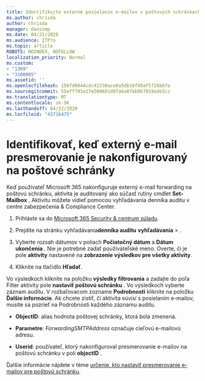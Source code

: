 ```yaml
---
title: Identifikujte externé posielanie e-mailov v poštových schránkach v denníkoch auditu
ms.author: chrisda
author: chrisda
manager: dansimp
ms.date: 04/21/2020
ms.audience: ITPro
ms.topic: article
ROBOTS: NOINDEX, NOFOLLOW
localization_priority: Normal
ms.custom:
- "1369"
- "3100005"
ms.assetid: ''
ms.openlocfilehash: 156fd0044cdc42230ace0a5db16f49af572bb6fa
ms.sourcegitcommit: 55eff703a17e500681d8fa6a87eb067019ade3cc
ms.translationtype: MT
ms.contentlocale: sk-SK
ms.lasthandoff: 04/22/2020
ms.locfileid: "43716475"
---
```

# <a name="identify-when-external-email-forwarding-is-configured-on-mailboxes"></a>Identifikovať, keď externý e-mail presmerovanie je nakonfigurovaný na poštové schránky

Keď používateľ Microsoft 365 nakonfiguruje externý e-mail forwarding na poštovú schránku, aktivita je auditovaný ako súčasť rutiny cmdlet **Set-Mailbox** . Aktivitu môžete vidieť pomocou vyhľadávania denníka auditu v centre zabezpečenia & Compliance Center.

1. Prihláste sa do [Microsoft 365 Security & centrum súladu](https://protection.office.com/).

2. Prejdite na stránku vyhľadávania**denníka auditu** **vyhľadávania** > .

3. Vyberte rozsah dátumov v poliach **Počiatočný dátum** a **Dátum ukončenia** . Nie je potrebné zadať používateľské meno. Overte, či je pole **aktivity** nastavené na **zobrazenie výsledkov pre všetky aktivity**.

4. Kliknite na tlačidlo **Hľadať**.

Vo výsledkoch kliknite na položku **výsledky filtrovania** a zadajte do poľa Filter aktivity pole **nastaviť poštovú schránku** . Vo výsledkoch vyberte záznam auditu. V rozbaľovacom zozname **Podrobnosti** kliknite na položku **Ďalšie informácie**. Ak chcete zistiť, či aktivita súvisí s posielaním e-mailov, musíte sa pozrieť na Podrobnosti každého záznamu auditu.

- **ObjectID**: alias hodnota poštovej schránky, ktorá bola zmenená.

- **Parametre**: _ForwardingSMTPAddress_ označuje cieľovú e-mailovú adresu.

- **Userid**: používateľ, ktorý nakonfiguroval presmerovanie e-mailov na poštovú schránku v poli **objectID** .

Ďalšie informácie nájdete v téme [určenie, kto nastaviť presmerovanie e-mailov pre poštovú schránku](https://docs.microsoft.com/office365/securitycompliance/auditing-troubleshooting-scenarios#determining-who-set-up-email-forwarding-for-a-mailbox).
